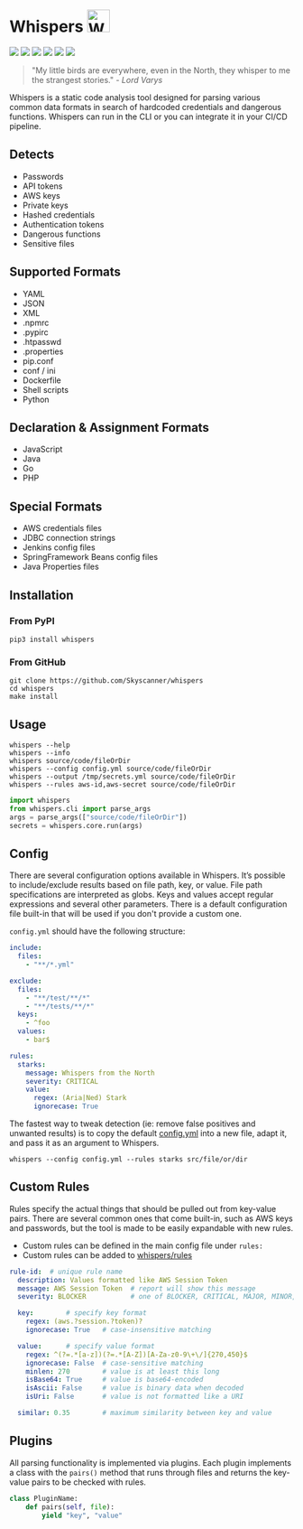 # Whispers <img src="whispers.png" width="40px" alt="Whispers" style=""> 

[![](https://img.shields.io/pypi/v/whispers.svg)](https://pypi.python.org/pypi/whispers/)
[![](https://github.com/Skyscanner/whispers/workflows/build/badge.svg)](https://github.com/Skyscanner/whispers/actions)
![](coverage.svg)
[![](https://img.shields.io/github/issues/Skyscanner/whispers)](https://github.com/Skyscanner/whispers/issues)
[![](https://img.shields.io/github/issues-pr/Skyscanner/whispers)](https://github.com/Skyscanner/whispers/pulls)
[![](https://img.shields.io/pypi/dm/whispers)](https://img.shields.io/pypi/dm/whispers)

> "My little birds are everywhere, even in the North, they whisper to me the strangest stories." - _Lord Varys_

Whispers is a static code analysis tool designed for parsing various common data formats in search of hardcoded credentials and dangerous functions. Whispers can run in the CLI or you can integrate it in your CI/CD pipeline.


## Detects
* Passwords
* API tokens
* AWS keys
* Private keys
* Hashed credentials
* Authentication tokens
* Dangerous functions
* Sensitive files

## Supported Formats
* YAML
* JSON
* XML
* .npmrc
* .pypirc
* .htpasswd
* .properties
* pip.conf
* conf / ini
* Dockerfile
* Shell scripts
* Python

## Declaration & Assignment Formats
* JavaScript
* Java
* Go
* PHP

## Special Formats
* AWS credentials files
* JDBC connection strings
* Jenkins config files
* SpringFramework Beans config files
* Java Properties files

## Installation

### From PyPI
```
pip3 install whispers
```

### From GitHub
```
git clone https://github.com/Skyscanner/whispers
cd whispers
make install
```

## Usage
```
whispers --help
whispers --info
whispers source/code/fileOrDir
whispers --config config.yml source/code/fileOrDir
whispers --output /tmp/secrets.yml source/code/fileOrDir
whispers --rules aws-id,aws-secret source/code/fileOrDir
```

```python
import whispers
from whispers.cli import parse_args
args = parse_args(["source/code/fileOrDir"])
secrets = whispers.core.run(args)
```

## Config
There are several configuration options available in Whispers. It’s possible to include/exclude results based on file path, key, or value. File path specifications are interpreted as globs. Keys and values accept regular expressions and several other parameters. There is a default configuration file built-in that will be used if you don't provide a custom one.

`config.yml` should have the following structure:
```yaml
include:
  files:
    - "**/*.yml"

exclude:
  files:
    - "**/test/**/*"
    - "**/tests/**/*"
  keys:
    - ^foo
  values:
    - bar$

rules:
  starks:
    message: Whispers from the North
    severity: CRITICAL
    value:
      regex: (Aria|Ned) Stark
      ignorecase: True
```

The fastest way to tweak detection (ie: remove false positives and unwanted results) is to copy the default [config.yml](whispers/config.yml) into a new file, adapt it, and pass it as an argument to Whispers.

`whispers --config config.yml --rules starks src/file/or/dir`


## Custom Rules
Rules specify the actual things that should be pulled out from key-value pairs. There are several common ones that come built-in, such as AWS keys and passwords, but the tool is made to be easily expandable with new rules.

- Custom rules can be defined in the main config file under `rules:`
- Custom rules can be added to [whispers/rules](whispers/rules/)

```yaml
rule-id:  # unique rule name
  description: Values formatted like AWS Session Token
  message: AWS Session Token  # report will show this message
  severity: BLOCKER           # one of BLOCKER, CRITICAL, MAJOR, MINOR, INFO

  key:        # specify key format
    regex: (aws.?session.?token)?
    ignorecase: True   # case-insensitive matching

  value:      # specify value format
    regex: ^(?=.*[a-z])(?=.*[A-Z])[A-Za-z0-9\+\/]{270,450}$
    ignorecase: False  # case-sensitive matching
    minlen: 270        # value is at least this long
    isBase64: True     # value is base64-encoded
    isAscii: False     # value is binary data when decoded
    isUri: False       # value is not formatted like a URI

  similar: 0.35        # maximum similarity between key and value
```


## Plugins
All parsing functionality is implemented via plugins. Each plugin implements a class with the `pairs()` method that runs through files and returns the key-value pairs to be checked with rules. 

```py
class PluginName:
    def pairs(self, file):
        yield "key", "value"
```
